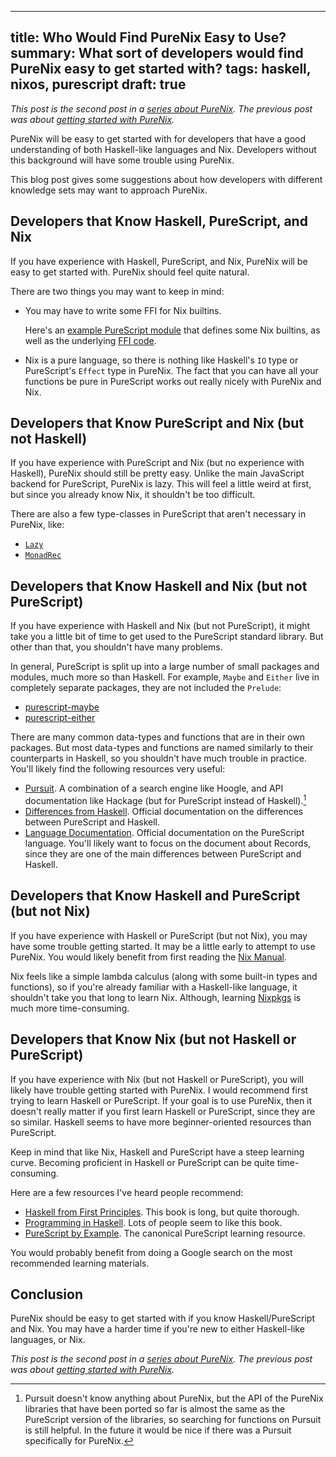 ------------------------------------------------------
title: Who Would Find PureNix Easy to Use?
summary: What sort of developers would find PureNix easy to get started with?
tags: haskell, nixos, purescript
draft: true
------------------------------------------------------

*This post is the second post in a
[series about PureNix](./2021-12-26-purenix).  The previous post was about
[getting started with PureNix](./2021-12-27-getting-started-with-purenix).*

PureNix will be easy to get started with for developers that have a good
understanding of both Haskell-like languages and Nix.  Developers without this
background will have some trouble using PureNix.

This blog post gives some suggestions about how developers with different
knowledge sets may want to approach PureNix.

## Developers that Know Haskell, PureScript, and Nix

If you have experience with Haskell, PureScript, and Nix, PureNix will be easy
to get started with.  PureNix should feel quite natural.

There are two things you may want to keep in mind:

-   You may have to write some FFI for Nix builtins.

    Here's an
    [example PureScript module](https://github.com/cdepillabout/cabal2nixWithoutIFD/blob/484515bdec2ccf9dfc02b9a442b801bc2d17b9cc/purescript-parser-combinator/src/NixBuiltins.purs)
    that defines some Nix builtins, as well as the underlying
    [FFI code](https://github.com/cdepillabout/cabal2nixWithoutIFD/blob/484515bdec2ccf9dfc02b9a442b801bc2d17b9cc/purescript-parser-combinator/src/NixBuiltins.nix).

-   Nix is a pure language, so there is nothing like Haskell's `IO` type or
    PureScript's `Effect` type in PureNix.  The fact that you can have
    all your functions be pure in PureScript works out really nicely with
    PureNix and Nix.

## Developers that Know PureScript and Nix (but not Haskell)

If you have experience with PureScript and Nix (but no experience with
Haskell), PureNix should still be pretty easy.  Unlike the main JavaScript
backend for PureScript, PureNix is lazy.  This will feel a little weird at
first, but since you already know Nix, it shouldn't be too difficult.

There are also a few type-classes in PureScript that aren't necessary in
PureNix, like:

- [`Lazy`](https://pursuit.purescript.org/packages/purescript-control/5.0.0/docs/Control.Lazy#t:Lazy)
- [`MonadRec`](https://pursuit.purescript.org/packages/purescript-tailrec/5.0.1/docs/Control.Monad.Rec.Class)

## Developers that Know Haskell and Nix (but not PureScript)

If you have experience with Haskell and Nix (but not PureScript), it
might take you a little bit of time to get used to the PureScript
standard library. But other than that, you shouldn't have many problems.

In general, PureScript is split up into a large number of small packages and
modules, much more so than Haskell.  For example, `Maybe` and `Either` live
in completely separate packages, they are not included the `Prelude`:

-   [purescript-maybe](https://github.com/purenix-org/purescript-maybe)
-   [purescript-either](https://github.com/purenix-org/purescript-either)

There are many common data-types and functions that are in their
own packages.  But most data-types and functions are named similarly to their
counterparts in Haskell, so you shouldn't have much trouble in practice.
You'll likely find the following resources very useful:

-   [Pursuit](https://pursuit.purescript.org/).  A combination of a search engine
    like Hoogle, and API documentation like Hackage (but for PureScript instead
    of Haskell).[^pursuit]
-   [Differences from Haskell](https://github.com/purescript/documentation/blob/master/language/Differences-from-Haskell.md).
    Official documentation on the differences between PureScript and Haskell.
-   [Language Documentation](https://github.com/purescript/documentation/tree/master/language).
    Official documentation on the PureScript language.  You'll likely want to
    focus on the document about Records, since they are one of the main
    differences between PureScript and Haskell.

[^pursuit]: Pursuit doesn't know anything about PureNix, but the API of the
    PureNix libraries that have been ported so far is almost the same as the
    PureScript version of the libraries, so searching for functions on Pursuit is
    still helpful.  In the future it would be nice if there was a Pursuit
    specifically for PureNix.

## Developers that Know Haskell and PureScript (but not Nix)

If you have experience with Haskell or PureScript (but not Nix), you may
have some trouble getting started.  It may be a little early to attempt
to use PureNix.  You would likely benefit from first reading the
[Nix Manual](https://nixos.org/manual/nix/stable/).

Nix feels like a simple lambda calculus (along with some built-in types and
functions), so if you're already familiar with a Haskell-like language,
it shouldn't take you that long to learn Nix.  Although, learning
[Nixpkgs](https://github.com/NixOS/nixpkgs) is much more time-consuming.

## Developers that Know Nix (but not Haskell or PureScript)

If you have experience with Nix (but not Haskell or PureScript), you will
likely have trouble getting started with PureNix.  I would recommend
first trying to learn Haskell or PureScript.  If your goal is to use PureNix,
then it doesn't really matter if you first learn Haskell or PureScript, since
they are so similar.  Haskell seems to have more beginner-oriented resources
than PureScript.

Keep in mind that like Nix, Haskell and PureScript have a steep learning curve.
Becoming proficient in Haskell or PureScript can be quite time-consuming.

Here are a few resources I've heard people recommend:

-   [Haskell from First Principles](https://haskellbook.com/).  This book is
    long, but quite thorough.
-   [Programming in Haskell](https://www.cs.nott.ac.uk/~pszgmh/pih.html).  Lots of
    people seem to like this book.
-   [PureScript by Example](https://book.purescript.org/).  The canonical
    PureScript learning resource.

You would probably benefit from doing a Google search on the most recommended
learning materials.

## Conclusion

PureNix should be easy to get started with if you know Haskell/PureScript and
Nix.  You may have a harder time if you're new to either Haskell-like
languages, or Nix.

*This post is the second post in a
[series about PureNix](./2021-12-26-purenix).  The previous post was about
[getting started with PureNix](./2021-12-27-getting-started-with-purenix).*
